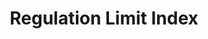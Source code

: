 ---
schema: default
title: Regulation Limit Index
organization: RVCA
notes: >-
  Last Update (mm-dd-yyyy): <strong>10-10-2019<br><br>Regulation Limit
  Index</strong> represents the 1km<sup>2</sup> polygon map index for Section 28
  - Development, Interference with Wetlands and Alterations to Shorelines and
  Watercourses Regulation (Ontario Regulation 174/06). Each index has an
  official Regulation map, as well as table metadata showing the last five
  regulation updates. Please see the associated <i>Regulation Limit Approved</i>
  dataset.
resources:
  - name: Regulation Limit Index Shapefile
    url: 'https://gis.rvca.ca/openData/regulationLimit_ApprovedSHP.zip'
    format: shp
  - name: Regulation Limit Index Rest Endpoint
    url: >-
      https://gis.rvca.ca/arcgis/rest/services/RVCA_Hazards_publicService/MapServer/0
    format: api
  - name: Regulation Limit Index Generate Kml
    url: >-
      https://gis.rvca.ca/arcgis/rest/services/RVCA_Hazards_publicService/MapServer/generateKml
    format: kml
  - name: Regulation Limit Index CAD-DWG
    url: 'https://gis.rvca.ca/openData/regulationLimit_ApprovedDWG.zip'
    format: cad
license: 'https://gis.rvca.ca/openData/RVCA Standard Data Licence.pdf'
metadata: >-
  <big><strong><a href="https://gis.rvca.ca/data.html">View    
  Metadata...</a></strong></big>
category:
  - RVCA Open Datasets
maintainer: 'Dave Crossman, RVCA GIS Coordinator'
maintainer_email: '<a href="mailto:gis@rvca.ca">gis@rvca.ca</a>'
lastUpdate: <strong>10-10-2019</strong>
---